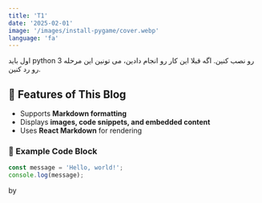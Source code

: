 ```yaml
---
title: 'T1'
date: '2025-02-01'
image: '/images/install-pygame/cover.webp'
language: 'fa'
---
```


اول باید python 3 رو نصب کنین. اگه قبلا این کار رو انجام دادین، می تونین این مرحله رو رد کنین.

## 🚀 Features of This Blog

- Supports **Markdown formatting**
- Displays **images, code snippets, and embedded content**
- Uses **React Markdown** for rendering

### 📝 Example Code Block

```js
const message = 'Hello, world!';
console.log(message);
```

by
